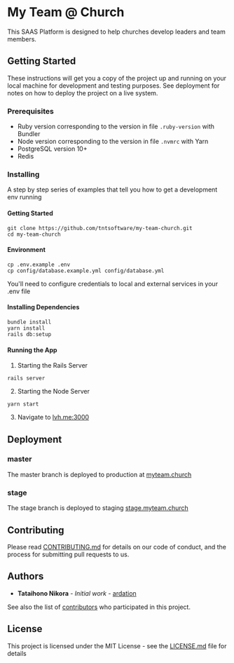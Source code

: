 # My Team @ Church

This SAAS Platform is designed to help churches develop leaders and team members.

## Getting Started

These instructions will get you a copy of the project up and running on your local machine for development and testing purposes.
See deployment for notes on how to deploy the project on a live system.

### Prerequisites

- Ruby version corresponding to the version in file `.ruby-version` with Bundler
- Node version corresponding to the version in file `.nvmrc` with Yarn
- PostgreSQL version 10+
- Redis

### Installing

A step by step series of examples that tell you how to get a development env running

#### Getting Started

```
git clone https://github.com/tntsoftware/my-team-church.git
cd my-team-church
```

#### Environment

```
cp .env.example .env
cp config/database.example.yml config/database.yml
```

You'll need to configure credentials to local and external services in your .env file

#### Installing Dependencies

```
bundle install
yarn install
rails db:setup
```

#### Running the App

1. Starting the Rails Server
```
rails server
```

2. Starting the Node Server
```
yarn start
```

3. Navigate to [lvh.me:3000](http://lvh.me:3000)

## Deployment

### master

The master branch is deployed to production at [myteam.church](https://myteam.church/)

### stage

The stage branch is deployed to staging [stage.myteam.church](https://stage.myteam.church/)

## Contributing

Please read [CONTRIBUTING.md](https://github.com/tntsoftware/my-team-church/blob/master/CONTRIBUTING.md) for details on our code of conduct, and the process for submitting pull requests to us.

## Authors

* **Tataihono Nikora** - *Initial work* - [ardation](https://github.com/ardation)

See also the list of [contributors](https://github.com/tntsoftware/my-team-church/contributors) who participated in this project.

## License

This project is licensed under the MIT License - see the [LICENSE.md](LICENSE.md) file for details
